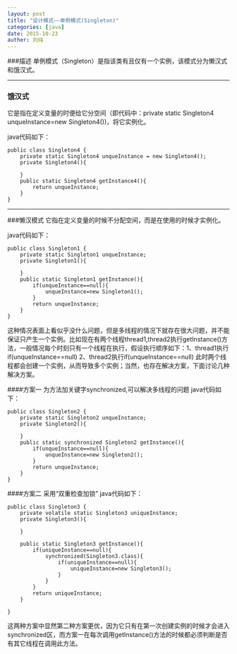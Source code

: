```yaml
---
layout: post
title: "设计模式——单例模式(Singleton)"
categories: [java]
date: 2015-10-23
auther: 刘纯
---
```


###描述
单例模式（Singleton）是指该类有且仅有一个实例，该模式分为懒汉式和饿汉式。

---

### 饿汉式
它是指在定义变量的时便给它分空间（即代码中：private static Singleton4 unqueInstance=new Singleton4())，将它实例化。

java代码如下：

    public class Singleton4 {  
        private static Singleton4 unqueInstance = new Singleton4();  
        private Singleton4(){  
              
        }  
        public static Singleton4 getInstance4(){  
            return unqueInstance;  
        }  
    } 
---
###懒汉模式
它指在定义变量的时候不分配空间，而是在使用的时候才实例化。

java代码如下：

    public class Singleton1 {  
        private static Singleton1 unqueInstance;  
        private Singleton1(){  
          
        }  
        public static Singleton1 getInstance(){  
            if(unqueInstance==null){  
                unqueInstance=new Singleton1();  
            }  
            return unqueInstance;  
        } 
    }
这种情况表面上看似乎没什么问题，但是多线程的情况下就存在很大问题，并不能保证只产生一个实例。比如现在有两个线程thread1,thread2执行getInstance()方法，一般情况每个时刻只有一个线程在执行，假设执行顺序如下：1、thread1执行if(unqueInstance==null)  2、thread2执行if(unqueInstance==null) 此时两个线程都会创建一个实例，从而导致多个实例；当然，也存在解决方案，下面讨论几种解决方案。

####方案一
为方法加关键字synchronized,可以解决多线程的问题
java代码如下：

    public class Singleton2 {       
        private static Singleton2 unqueInstance;  
        private Singleton2(){  
              
        }  
        public static synchronized Singleton2 getInstance(){  
            if(unqueInstance==null){  
                unqueInstance=new Singleton2();  
            }  
            return unqueInstance;  
        }  
    }  
####方案二
采用“双重检查加锁”
java代码如下：

    public class Singleton3 {  
        private volatile static Singleton3 uniqueInstance;  
        private Singleton3(){  
              
        }  
          
        public static Singleton3 getInstance(){  
            if(uniqueInstance==null){  
                synchronized(Singleton3.class){  
                    if(uniqueInstance==null){  
                        uniqueInstance=new Singleton3();  
                    }  
                }  
            }  
            return uniqueInstance;  
        }  
      
    }  

这两种方案中显然第二种方案更优，因为它只有在第一次创建实例的时候才会进入synchronized区，而方案一在每次调用getInstance()方法的时候都必须判断是否有其它线程在调用此方法。

